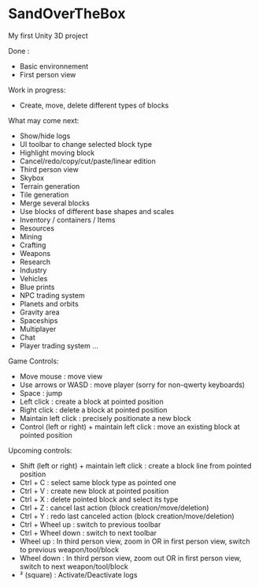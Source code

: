 # SandOverTheBox
My first Unity 3D project

Done :
- Basic environnement
- First person view

Work in progress:
- Create, move, delete different types of blocks

What may come next:
- Show/hide logs
- UI toolbar to change selected block type
- Highlight moving block
- Cancel/redo/copy/cut/paste/linear edition
- Third person view
- Skybox
- Terrain generation
- Tile generation
- Merge several blocks
- Use blocks of different base shapes and scales
- Inventory / containers / Items
- Resources
- Mining
- Crafting
- Weapons
- Research
- Industry
- Vehicles
- Blue prints
- NPC trading system
- Planets and orbits
- Gravity area
- Spaceships
- Multiplayer
- Chat
- Player trading system
...

Game Controls:
- Move mouse : move view
- Use arrows or WASD : move player (sorry for non-qwerty keyboards)
- Space : jump
- Left click : create a block at pointed position
- Right click : delete a block at pointed position
- Maintain left click : precisely positionate a new block
- Control (left or right) + maintain left click : move an existing block at pointed position

Upcoming controls:
- Shift (left or right) + maintain left click : create a block line from pointed position
- Ctrl + C : select same block type as pointed one
- Ctrl + V : create new block at pointed position
- Ctrl + X : delete pointed block and select its type
- Ctrl + Z : cancel last action (block creation/move/deletion)
- Ctrl + Y : redo last canceled action (block creation/move/deletion)
- Ctrl + Wheel up : switch to previous toolbar
- Ctrl + Wheel down : switch to next toolbar
- Wheel up : In third person view, zoom in OR in first person view, switch to previous weapon/tool/block
- Wheel down : In third person view, zoom out OR in first person view, switch to next weapon/tool/block
- ² (square) : Activate/Deactivate logs